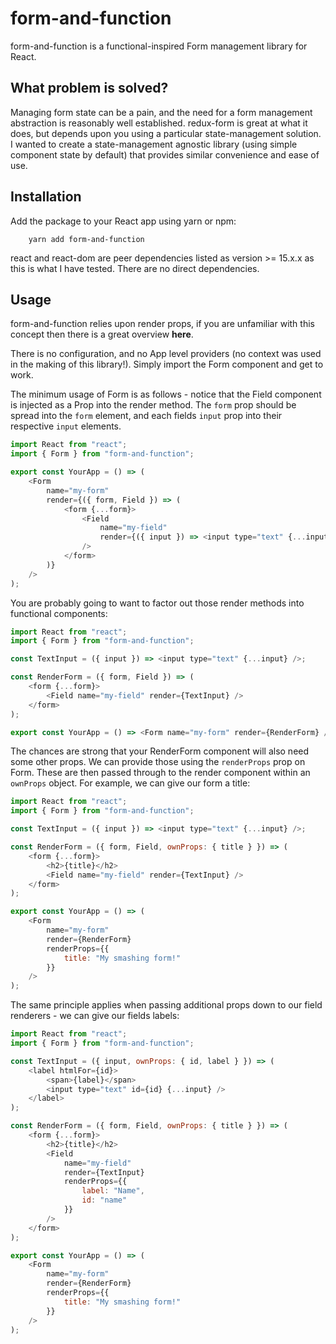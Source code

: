 # form-and-function

form-and-function is a functional-inspired Form management library for React.

## What problem is solved?

Managing form state can be a pain, and the need for a form management abstraction is reasonably well
established. redux-form is great at what it does, but depends upon you using a particular state-management
solution. I wanted to create a state-management agnostic library (using simple component state by default) that
provides similar convenience and ease of use.

## Installation

Add the package to your React app using yarn or npm:

```
    yarn add form-and-function
```

react and react-dom are peer dependencies listed as version >= 15.x.x as this is what I have tested. There are no
direct dependencies.

## Usage

form-and-function relies upon render props, if you are unfamiliar with this concept then there is a great overview **here**.

There is no configuration, and no App level providers (no context was used in the making of this library!). Simply import the Form component and get to work.

The minimum usage of Form is as follows - notice that the Field component is injected as a Prop into the render method.
The `form` prop should be spread into the `form` element, and each fields `input` prop into their respective `input` elements.

```js
import React from "react";
import { Form } from "form-and-function";

export const YourApp = () => (
    <Form
        name="my-form"
        render={({ form, Field }) => (
            <form {...form}>
                <Field
                    name="my-field"
                    render={({ input }) => <input type="text" {...input} />}
                />
            </form>
        )}
    />
);
```

You are probably going to want to factor out those render methods into functional components:

```js
import React from "react";
import { Form } from "form-and-function";

const TextInput = ({ input }) => <input type="text" {...input} />;

const RenderForm = ({ form, Field }) => (
    <form {...form}>
        <Field name="my-field" render={TextInput} />
    </form>
);

export const YourApp = () => <Form name="my-form" render={RenderForm} />;
```

The chances are strong that your RenderForm component will also need some other props. We can provide those
using the `renderProps` prop on Form. These are then passed through to the render component within an `ownProps`
object. For example, we can give our form a title:

```js
import React from "react";
import { Form } from "form-and-function";

const TextInput = ({ input }) => <input type="text" {...input} />;

const RenderForm = ({ form, Field, ownProps: { title } }) => (
    <form {...form}>
        <h2>{title}</h2>
        <Field name="my-field" render={TextInput} />
    </form>
);

export const YourApp = () => (
    <Form
        name="my-form"
        render={RenderForm}
        renderProps={{
            title: "My smashing form!"
        }}
    />
);
```

The same principle applies when passing additional props down to our field renderers - we can give our fields labels:

```js
import React from "react";
import { Form } from "form-and-function";

const TextInput = ({ input, ownProps: { id, label } }) => (
    <label htmlFor={id}>
        <span>{label}</span>
        <input type="text" id={id} {...input} />
    </label>
);

const RenderForm = ({ form, Field, ownProps: { title } }) => (
    <form {...form}>
        <h2>{title}</h2>
        <Field
            name="my-field"
            render={TextInput}
            renderProps={{
                label: "Name",
                id: "name"
            }}
        />
    </form>
);

export const YourApp = () => (
    <Form
        name="my-form"
        render={RenderForm}
        renderProps={{
            title: "My smashing form!"
        }}
    />
);
```
